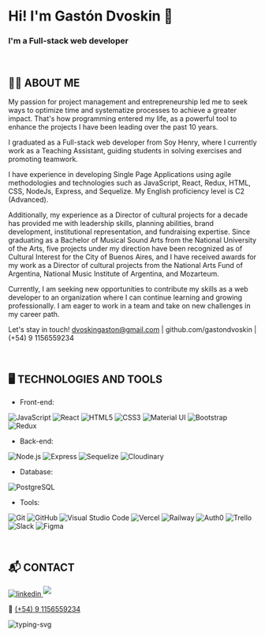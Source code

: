 # Hi! I'm Gastón Dvoskin 👋
### I'm a Full-stack web developer

<br /> 

## :man_technologist: ABOUT ME

My passion for project management and entrepreneurship led me to seek ways to optimize time and systematize processes to achieve a greater impact. That's how programming entered my life, as a powerful tool to enhance the projects I have been leading over the past 10 years.

I graduated as a Full-stack web developer from Soy Henry, where I currently work as a Teaching Assistant, guiding students in solving exercises and promoting teamwork.

I have experience in developing Single Page Applications using agile methodologies and technologies such as JavaScript, React, Redux, HTML, CSS, NodeJs, Express, and Sequelize. My English proficiency level is C2 (Advanced).

Additionally, my experience as a Director of cultural projects for a decade has provided me with leadership skills, planning abilities, brand development, institutional representation, and fundraising expertise. Since graduating as a Bachelor of Musical Sound Arts from the National University of the Arts, five projects under my direction have been recognized as of Cultural Interest for the City of Buenos Aires, and I have received awards for my work as a Director of cultural projects from the National Arts Fund of Argentina, National Music Institute of Argentina, and Mozarteum.

Currently, I am seeking new opportunities to contribute my skills as a web developer to an organization where I can continue learning and growing professionally. I am eager to work in a team and take on new challenges in my career path.

Let's stay in touch!
dvoskingaston@gmail.com | github.com/gastondvoskin | (+54) 9 1156559234
</section>

<br /> 

## :desktop_computer: TECHNOLOGIES AND TOOLS

- Front-end:
  
![JavaScript](https://img.shields.io/badge/JavaScript%20-%23F7DF1E.svg?style=for-the-badge&logo=javascript&logoColor=black)
![React](https://img.shields.io/badge/React%20-%2361DAFB.svg?style=for-the-badge&logo=react&logoColor=black)
![HTML5](https://img.shields.io/badge/HTML5%20-%23E34F26.svg?style=for-the-badge&logo=html5&logoColor=white)
![CSS3](https://img.shields.io/badge/CSS%20-%231572B6.svg?style=for-the-badge&logo=css3&logoColor=white)
![Material UI](https://img.shields.io/badge/Material%20UI%20-%230081CB.svg?style=for-the-badge&logo=material-ui&logoColor=white)
![Bootstrap](https://img.shields.io/badge/Bootstrap%20-%23563D7C.svg?style=for-the-badge&logo=bootstrap&logoColor=white)
![Redux](https://img.shields.io/badge/Redux%20-%23764ABC.svg?style=for-the-badge&logo=redux&logoColor=white)

- Back-end: 

![Node.js](https://img.shields.io/badge/Node.js%20-%23339933.svg?style=for-the-badge&logo=node.js&logoColor=white)
![Express](https://img.shields.io/badge/Express%20-%23000000.svg?style=for-the-badge&logo=express&logoColor=white)
![Sequelize](https://img.shields.io/badge/Sequelize%20-%230096D6.svg?style=for-the-badge&logo=sequelize&logoColor=white)
![Cloudinary](https://img.shields.io/badge/Cloudinary%20-%230EA0CB.svg?style=for-the-badge&logo=cloudinary&logoColor=white)

- Database:

![PostgreSQL](https://img.shields.io/badge/PostgreSQL%20-%23336791.svg?style=for-the-badge&logo=postgresql&logoColor=white)

- Tools:

![Git](https://img.shields.io/badge/git-%23F05033.svg?style=for-the-badge&logo=git&logoColor=white)
![GitHub](https://img.shields.io/badge/github-%23121011.svg?style=for-the-badge&logo=github&logoColor=white)
![Visual Studio Code](https://img.shields.io/badge/Visual%20Studio%20Code-0078d7.svg?style=for-the-badge&logo=visual-studio-code&logoColor=white)
![Vercel](https://img.shields.io/badge/Vercel%20-%23000000.svg?style=for-the-badge&logo=vercel&logoColor=white)
![Railway](https://img.shields.io/badge/Railway%20-%23000000.svg?style=for-the-badge&logo=railway&logoColor=white)
![Auth0](https://img.shields.io/badge/Auth0%20-%23EB5424.svg?style=for-the-badge&logo=auth0&logoColor=white)
![Trello](https://img.shields.io/badge/Trello%20-%230079BF.svg?style=for-the-badge&logo=trello&logoColor=white)
![Slack](https://img.shields.io/badge/Slack%20-%234A154B.svg?style=for-the-badge&logo=slack&logoColor=white)
![Figma](https://img.shields.io/badge/Figma%20-%23F24E1E.svg?style=for-the-badge&logo=figma&logoColor=white)
</section>

<br /> 

## :mailbox_with_mail: CONTACT

<a href="https://linkedin.com/in/gaston-dvoskin" target="_blank">
<img src="https://img.shields.io/badge/linkedin:  gaston--dvoskin-%2300acee.svg?color=405DE6&style=for-the-badge&logo=linkedin&logoColor=white" alt=linkedin />
</a>
<a href="mailto:dvoskingaston@gmail.com" target="_blank">
<img src="https://img.shields.io/badge/gmail:  dvoskingaston@gmail.com-%23EA4335.svg?style=for-the-badge&logo=gmail&logoColor=white" t=mail style="margin-bottom: 5px;" />
</a>

📲 <a href="tel:+5491156559234">(+54) 9 1156559234</a>

![typing-svg](https://readme-typing-svg.herokuapp.com?font=Time+New+Roman&color=blue&size=25&center=true&vCenter=true&width=600&height=100&lines=Thanks+for+your+visit+&hearts;++;)
